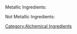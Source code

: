 Metallic Ingredients:

Not Metallic Ingredients:

[Category:Alchemical
Ingredients](Category:Alchemical_Ingredients "wikilink")
